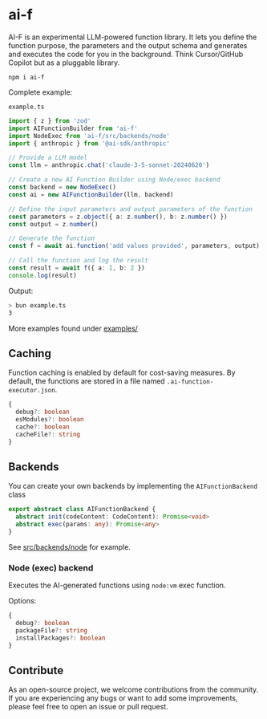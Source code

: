 # ai-f

AI-F is an experimental LLM-powered function library. It lets you define the function purpose, the parameters and the output schema and generates and executes the code for you in the background. Think Cursor/GitHub Copilot but as a pluggable library.

```
npm i ai-f
```

Complete example:

`example.ts`

```ts
import { z } from 'zod'
import AIFunctionBuilder from 'ai-f'
import NodeExec from 'ai-f/src/backends/node'
import { anthropic } from '@ai-sdk/anthropic'

// Provide a LLM model
const llm = anthropic.chat('claude-3-5-sonnet-20240620')

// Create a new AI Function Builder using Node/exec backend
const backend = new NodeExec()
const ai = new AIFunctionBuilder(llm, backend)

// Define the input parameters and output parameters of the function
const parameters = z.object({ a: z.number(), b: z.number() })
const output = z.number()

// Generate the function
const f = await ai.function('add values provided', parameters, output)

// Call the function and log the result
const result = await f({ a: 1, b: 2 })
console.log(result)
```

Output:

```sh
> bun example.ts
3
```

More examples found under [examples/](examples/)

## Caching

Function caching is enabled by default for cost-saving measures. By default, the functions are stored in a file named `.ai-function-executor.json`.

```ts
{
  debug?: boolean
  esModules?: boolean
  cache?: boolean
  cacheFile?: string
}
```

## Backends

You can create your own backends by implementing the `AIFunctionBackend` class

```ts
export abstract class AIFunctionBackend {
  abstract init(codeContent: CodeContent): Promise<void>
  abstract exec(params: any): Promise<any>
}
```

See [src/backends/node](src/backends/node) for example.

### Node (exec) backend

Executes the AI-generated functions using `node:vm` exec function.

Options:

```ts
{
  debug?: boolean
  packageFile?: string
  installPackages?: boolean
}
```

## Contribute

As an open-source project, we welcome contributions from the community. If you are experiencing any bugs or want to add some improvements, please feel free to open an issue or pull request.
